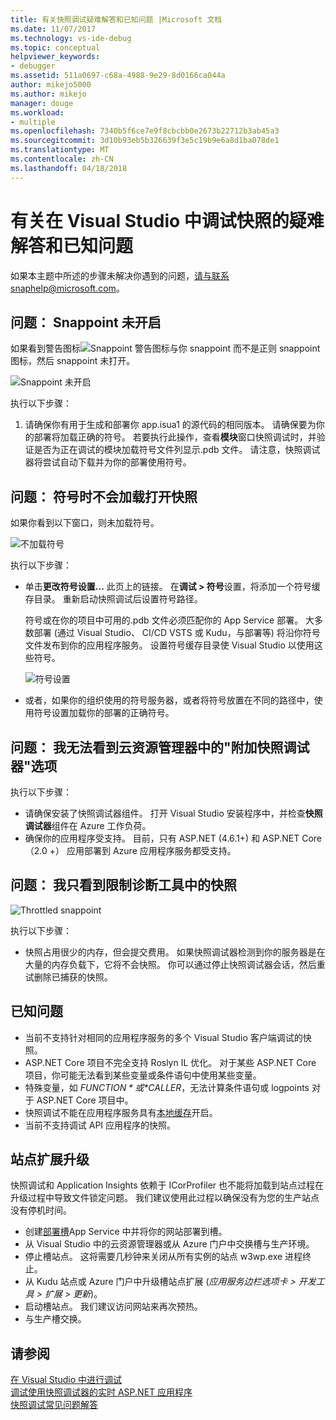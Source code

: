 ```yaml
---
title: 有关快照调试疑难解答和已知问题 |Microsoft 文档
ms.date: 11/07/2017
ms.technology: vs-ide-debug
ms.topic: conceptual
helpviewer_keywords:
- debugger
ms.assetid: 511a0697-c68a-4988-9e29-8d0166ca044a
author: mikejo5000
ms.author: mikejo
manager: douge
ms.workload:
- multiple
ms.openlocfilehash: 7340b5f6ce7e9f8cbcbb0e2673b22712b3ab45a3
ms.sourcegitcommit: 3d10b93eb5b326639f3e5c19b9e6a8d1ba078de1
ms.translationtype: MT
ms.contentlocale: zh-CN
ms.lasthandoff: 04/18/2018
---
```

# <a name="troubleshooting-and-known-issues-for-snapshot-debugging-in-visual-studio"></a>有关在 Visual Studio 中调试快照的疑难解答和已知问题

如果本主题中所述的步骤未解决你遇到的问题，请与联系snaphelp@microsoft.com。

## <a name="issue-snappoint-does-not-turn-on"></a>问题： Snappoint 未开启

如果看到警告图标![Snappoint 警告图标](../debugger/media/snapshot-troubleshooting-snappoint-warning-icon.png "Snappoint 警告图标")与你 snappoint 而不是正则 snappoint 图标，然后 snappoint 未打开。

![Snappoint 未开启](../debugger/media/snapshot-troubleshooting-dont-turn-on.png "Snappoint 未开启")

执行以下步骤：

1. 请确保你有用于生成和部署你 app.isua1 的源代码的相同版本。 请确保要为你的部署将加载正确的符号。 若要执行此操作，查看**模块**窗口快照调试时，并验证是否为正在调试的模块加载符号文件列显示.pdb 文件。 请注意，快照调试器将尝试自动下载并为你的部署使用符号。

## <a name="issue-symbols-do-not-load-when-i-open-a-snapshot"></a>问题： 符号时不会加载打开快照

如果你看到以下窗口，则未加载符号。

![不加载符号](../debugger/media/snapshot-troubleshooting-symbols-wont-load.png "不加载符号")

执行以下步骤：

- 单击**更改符号设置...** 此页上的链接。 在**调试 > 符号**设置，将添加一个符号缓存目录。 重新启动快照调试后设置符号路径。

   符号或在你的项目中可用的.pdb 文件必须匹配你的 App Service 部署。 大多数部署 (通过 Visual Studio、 CI/CD VSTS 或 Kudu，与部署等) 将沿你符号文件发布到你的应用程序服务。 设置符号缓存目录使 Visual Studio 以使用这些符号。

   ![符号设置](../debugger/media/snapshot-troubleshooting-symbol-settings.png "符号设置")

- 或者，如果你的组织使用的符号服务器，或者将符号放置在不同的路径中，使用符号设置加载你的部署的正确符号。

## <a name="issue-i-cannot-see-the-attach-snapshot-debugger-option-in-the-cloud-explorer"></a>问题： 我无法看到云资源管理器中的"附加快照调试器"选项

执行以下步骤：

- 请确保安装了快照调试器组件。 打开 Visual Studio 安装程序中，并检查**快照调试器**组件在 Azure 工作负荷。
- 确保你的应用程序受支持。 目前，只有 ASP.NET (4.6.1+) 和 ASP.NET Core （2.0 +） 应用部署到 Azure 应用程序服务都受支持。

## <a name="issue-i-only-see-throttled-snapshots-in-the-diagnostic-tools"></a>问题： 我只看到限制诊断工具中的快照

![Throttled snappoint](../debugger/media/snapshot-troubleshooting-throttled-snapshots.png "限制 snappoint")

执行以下步骤：

- 快照占用很少的内存，但会提交费用。 如果快照调试器检测到你的服务器是在大量的内存负载下，它将不会快照。 你可以通过停止快照调试器会话，然后重试删除已捕获的快照。

## <a name="known-issues"></a>已知问题

- 当前不支持针对相同的应用程序服务的多个 Visual Studio 客户端调试的快照。
- ASP.NET Core 项目不完全支持 Roslyn IL 优化。 对于某些 ASP.NET Core 项目，你可能无法看到某些变量或条件语句中使用某些变量。 
- 特殊变量，如 *$FUNCTION*或 *$CALLER*，无法计算条件语句或 logpoints 对于 ASP.NET Core 项目中。
- 快照调试不能在应用程序服务具有[本地缓存](/azure/app-service/app-service-local-cache)开启。
- 当前不支持调试 API 应用程序的快照。

## <a name="site-extension-upgrade"></a>站点扩展升级

快照调试和 Application Insights 依赖于 ICorProfiler 也不能将加载到站点过程在升级过程中导致文件锁定问题。 我们建议使用此过程以确保没有为您的生产站点没有停机时间。

- 创建[部署槽](/azure/app-service/web-sites-staged-publishing)App Service 中并将你的网站部署到槽。
- 从 Visual Studio 中的云资源管理器或从 Azure 门户中交换槽与生产环境。
- 停止槽站点。 这将需要几秒钟来关闭从所有实例的站点 w3wp.exe 进程终止。
- 从 Kudu 站点或 Azure 门户中升级槽站点扩展 (*应用服务边栏选项卡 > 开发工具 > 扩展 > 更新*)。
- 启动槽站点。 我们建议访问网站来再次预热。
- 与生产槽交换。

## <a name="see-also"></a>请参阅

[在 Visual Studio 中进行调试](../debugger/index.md)  
[调试使用快照调试器的实时 ASP.NET 应用程序](../debugger/debug-live-azure-applications.md)  
[快照调试常见问题解答](../debugger/debug-live-azure-apps-faq.md)  
